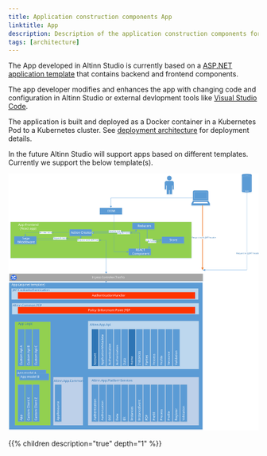 ```yaml
---
title: Application construction components App
linktitle: App
description: Description of the application construction components for the app developed in altinn studio. 
tags: [architecture]
---
```


The App developed in Altinn Studio is currently based on a
[ASP.NET application template](/teknologi/altinnstudio/solutions/altinn-apps/app/apptemplates/asp.net/) that contains backend and frontend components.

The app developer modifies and enhances the app
with changing code and configuration in Altinn Studio or external devlopment tools like [Visual Studio Code](https://code.visualstudio.com/). 

The application is built and deployed as a Docker container in a Kubernetes Pod to a Kubernetes cluster.
See [deployment architecture](/teknologi/altinnstudio/architecture/infrastructure/deployement/altinn-apps) for deployment details. 

In the future Altinn Studio will support apps based on different templates. Currently we support the below template(s).

!["App architecture diagram"](app_application_architecture.svg "App application architecture")

{{% children description="true" depth="1" %}}
